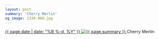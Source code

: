 ```yaml
---
layout: post
summary: 'Cherry Merlin'
og_image: 1339-960.jpg
---
```


<p>
 <time>
  <a href="/1339">
   {{ page.date | date: "%B %-d, %Y" }}
  </a>
 </time>
 <a href="/1339">
  <img alt="{{ page.summary }}" data-taken="4/30/2021" sizes="(min-width: 700px) 50vw, calc(100vw - 2rem)" src="{{ site.assets_url }}/1339-480.jpg" srcset="{{ site.assets_url }}/1339-240.jpg 240w, {{ site.assets_url }}/1339-480.jpg 480w, {{ site.assets_url }}/1339-720.jpg 720w, {{ site.assets_url }}/1339-960.jpg 960w"/>
 </a>
 <span>
  Cherry Merlin
 </span>
</p>
